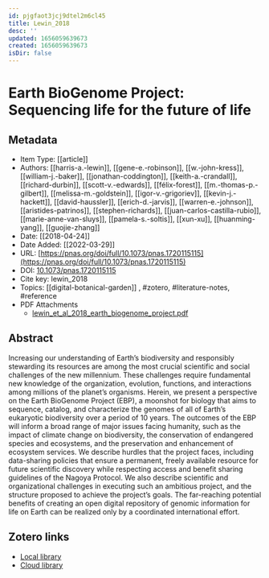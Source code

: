 ```yaml
---
id: pjgfaot3jcj9dtel2m6cl45
title: Lewin_2018
desc: ''
updated: 1656059639673
created: 1656059639673
isDir: false
---
```

# Earth BioGenome Project: Sequencing life for the future of life

## Metadata

* Item Type: [[article]]
* Authors: [[harris-a.-lewin]], [[gene-e.-robinson]], [[w.-john-kress]], [[william-j.-baker]], [[jonathan-coddington]], [[keith-a.-crandall]], [[richard-durbin]], [[scott-v.-edwards]], [[félix-forest]], [[m.-thomas-p.-gilbert]], [[melissa-m.-goldstein]], [[igor-v.-grigoriev]], [[kevin-j.-hackett]], [[david-haussler]], [[erich-d.-jarvis]], [[warren-e.-johnson]], [[aristides-patrinos]], [[stephen-richards]], [[juan-carlos-castilla-rubio]], [[marie-anne-van-sluys]], [[pamela-s.-soltis]], [[xun-xu]], [[huanming-yang]], [[guojie-zhang]]
* Date: [[2018-04-24]]
* Date Added: [[2022-03-29]]
* URL: [https://pnas.org/doi/full/10.1073/pnas.1720115115](https://pnas.org/doi/full/10.1073/pnas.1720115115)
* DOI: [10.1073/pnas.1720115115](https://doi.org/10.1073/pnas.1720115115)
* Cite key: lewin_2018
* Topics: [[digital-botanical-garden]]
, #zotero, #literature-notes, #reference
* PDF Attachments
	- [lewin_et_al_2018_earth_biogenome_project.pdf](zotero://open-pdf/library/items/EDQN478N)

## Abstract

Increasing our understanding of Earth’s biodiversity and responsibly stewarding its resources are among the most crucial scientific and social challenges of the new millennium. These challenges require fundamental new knowledge of the organization, evolution, functions, and interactions among millions of the planet’s organisms. Herein, we present a perspective on the Earth BioGenome Project (EBP), a moonshot for biology that aims to sequence, catalog, and characterize the genomes of all of Earth’s eukaryotic biodiversity over a period of 10 years. The outcomes of the EBP will inform a broad range of major issues facing humanity, such as the impact of climate change on biodiversity, the conservation of endangered species and ecosystems, and the preservation and enhancement of ecosystem services. We describe hurdles that the project faces, including data-sharing policies that ensure a permanent, freely available resource for future scientific discovery while respecting access and benefit sharing guidelines of the Nagoya Protocol. We also describe scientific and organizational challenges in executing such an ambitious project, and the structure proposed to achieve the project’s goals. The far-reaching potential benefits of creating an open digital repository of genomic information for life on Earth can be realized only by a coordinated international effort.


##  Zotero links
* [Local library](zotero://select/items/3_WFB93VL3)
* [Cloud library](http://zotero.org/groups/4613367/items/WFB93VL3)

